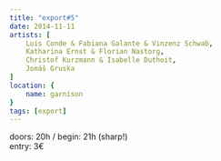 ```yaml
---
title: "export#5"
date: 2014-11-11
artists: [
    Luis Conde & Fabiana Galante & Vinzenz Schwab,
    Katharina Ernst & Florian Nastorg,
    Christof Kurzmann & Isabelle Duthoit,
    Jonáš Gruska
]
location: {
    name: garnison
}
tags: [export]
---
```

doors: 20h / begin: 21h (sharp!)  
entry: 3€

